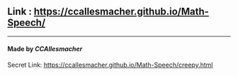 ## Link : https://ccallesmacher.github.io/Math-Speech/

-----------

#### Made by _CCAllesmacher_



























































































































































































Secret Link: https://ccallesmacher.github.io/Math-Speech/creepy.html
